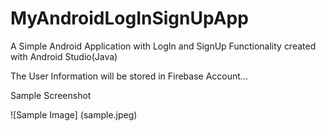 # MyAndroidLogInSignUpApp

A Simple Android Application with LogIn and SignUp Functionality created with Android Studio(Java)

The User Information will be stored in Firebase Account...

Sample Screenshot

![Sample Image] (sample.jpeg)

